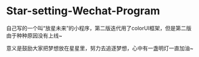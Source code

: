 # Star-setting-Wechat-Program
自己写的一个叫“放星未来”的小程序，第二版迭代用了colorUI框架，但是第二版由于种种原因没有上线~

意义是鼓励大家把梦想放在星星里，努力去追逐梦想，心中有一盏明灯一直加油~
